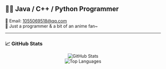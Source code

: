 ## 👨‍💻 Java / C++ / Python Programmer

📧 Email: [1055069518@qq.com](mailto:1055069518@qq.com)  
🌸 Just a programmer & a bit of an anime fan~

---

### 📈 GitHub Stats

<p align="center">
  <img src="https://github-readme-stats.vercel.app/api?username=mikumifa&show_icons=true&theme=tokyonight" alt="GitHub Stats" />
  <br/>
  <img src="https://github-readme-stats.vercel.app/api/top-langs?username=mikumifa&hide=javascript,html,vue,css&layout=compact&theme=tokyonight" alt="Top Languages" />
</p>
